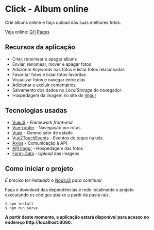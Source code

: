 # Click - Album online
Crie álbuns online e faça upload das suas melhores fotos. 

Veja online: [GH Pages](https://lucas-av7.github.io/click-challenge)

## Recursos da aplicação
- Criar, renomear e apagar albuns
- Enviar, renomear, mover e apagar fotos
- Adicionar *Keywords* nas fotos e listar fotos relacionadas
- Favoritar fotos e listar fotos favoritas
- Visualizar fotos e navegar entre elas
- Adicionar e excluir comentários
- Salvamento dos dados no *LocalStorage* do navegador
- Hospedagem da imagem no site do [Imgur](https://imgur.com/)

## Tecnologias usadas
- [VueJS](https://vuejs.org/) - *Framework front-end*
- [Vue-router](https://router.vuejs.org/) - Navegação por rotas
- [Vuex](https://vuex.vuejs.org/) - Gerenciador de estado
- [Vue2TouchEvents](https://www.npmjs.com/package/vue2-touch-events) - Eventos de toque na tela
- [Axios](https://www.npmjs.com/package/axios) - Comunicação à API
- [API Imgur](https://api.imgur.com/) - Hospedagem das fotos
- [Form-Data](https://www.npmjs.com/package/form-data) - *Upload* das imagens

## Como iniciar o projeto
*É preciso ter instalado o [NodeJS](https://nodejs.org/en/) para continuar*

Faça o download das dependências e rode localmente o projeto executando os códigos abaixo a partir da pasta raíz.
```
$ npm install
$ npm run serve
```

**A partir deste momento, a aplicação estará disponível para acesso no endereço http://localhost:8080.**